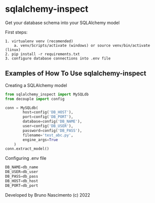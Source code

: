 # sqlalchemy-inspect

Get your database schema into your SQLAlchemy model

First steps:

    1. virtualenv venv (recomended)
        a. venv/Scripts/activate (windows) or source venv/bin/activate (linux)
    2. pip install -r requirements.txt
    3. configure database connections into .env file

## Examples of How To Use sqlalchemy-inspect

Creating a SQLAlchemy model

```python
from sqlalchemy_inspect import MySQLdb
from decouple import config

conn = MySQLdb(
        host=config('DB_HOST'),
        port=config('DB_PORT'),
        database=config('DB_NAME'),
        user=config('DB_USER'),
        password=config('DB_PASS'),
        filename='test_abc.py',
        engine_args=True
    )
conn.extract_model()
```

Configuring .env file

```python
DB_NAME=db_name
DB_USER=db_user
DB_PASS=db_pass
DB_HOST=db_host
DB_PORT=db_port
```

Developed by Bruno Nascimento (c) 2022